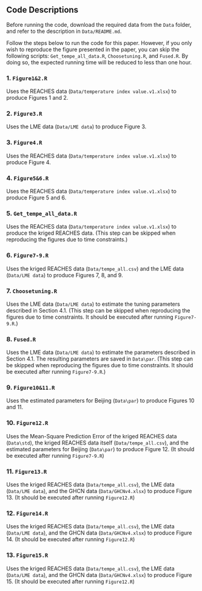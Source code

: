 ## Code Descriptions

Before running the code, download the required data from the `Data` folder, and refer to the description in `Data/README.md`.

Follow the steps below to run the code for this paper. However, if you only wish to reproduce the figure presented in the paper, you can skip the following scripts: `Get_tempe_all_data.R`, `Choosetuning.R`, and `Fused.R`. By doing so, the expected running time will be reduced to less than one hour.

### 1. `Figure1&2.R`
Uses the REACHES data (`Data/temperature index value.v1.xlsx`) to produce Figures 1 and 2.

### 2. `Figure3.R`
Uses the LME data (`Data/LME data`) to produce Figure 3.

### 3. `Figure4.R`
Uses the REACHES data (`Data/temperature index value.v1.xlsx`) to produce Figure 4.

### 4. `Figure5&6.R`
Uses the REACHES data (`Data/temperature index value.v1.xlsx`) to produce Figure 5 and 6.

### 5. `Get_tempe_all_data.R`
Uses the REACHES data (`Data/temperature index value.v1.xlsx`) to produce the kriged REACHES data.
(This step can be skipped when reproducing the figures due to time constraints.)

### 6. `Figure7-9.R`
Uses the kriged REACHES data (`Data/tempe_all.csv`) and the LME data (`Data/LME data`) to produce Figures 7, 8, and 9.

### 7. `Choosetuning.R`
Uses the LME data (`Data/LME data`) to estimate the tuning parameters described in Section 4.1. (This step can be skipped when reproducing the figures due to time constraints. It should be executed after running `Figure7-9.R`.)

### 8. `Fused.R`
Uses the LME data (`Data/LME data`) to estimate the parameters described in Section 4.1. The resulting parameters are saved in `Data\par`. (This step can be skipped when reproducing the figures due to time constraints. It should be executed after running `Figure7-9.R`.)

### 9. `Figure10&11.R`
Uses the estimated parameters for Beijing (`Data\par`) to produce Figures 10 and 11.

### 10. `Figure12.R`
Uses the Mean-Square Prediction Error of the kriged REACHES data (`Data\std`), the kriged REACHES data itself (`Data/tempe_all.csv`), and the estimated parameters for Beijing (`Data\par`) to produce Figure 12. (It should be executed after running `Figure7-9.R`)

### 11. `Figure13.R`
Uses the kriged REACHES data (`Data/tempe_all.csv`), the LME data (`Data/LME data`), and the GHCN data (`Data/GHCNv4.xlsx`) to produce Figure 13. (It should be executed after running `Figure12.R`)

### 12. `Figure14.R`
Uses the kriged REACHES data (`Data/tempe_all.csv`), the LME data (`Data/LME data`), and the GHCN data (`Data/GHCNv4.xlsx`) to produce Figure 14. (It should be executed after running `Figure12.R`)

### 13. `Figure15.R`
Uses the kriged REACHES data (`Data/tempe_all.csv`), the LME data (`Data/LME data`), and the GHCN data (`Data/GHCNv4.xlsx`) to produce Figure 15. (It should be executed after running `Figure12.R`)

